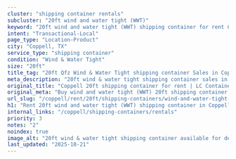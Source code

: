 ```yaml
---
cluster: "shipping container rentals"
subcluster: "20ft wind and water tight (WWT)"
keyword: "20ft wind and water tight (WWT) shipping container for rent Coppell, TX"
intent: "Transactional-Local"
page_type: "Location-Product"
city: "Coppell, TX"
service_type: "shipping container"
condition: "Wind & Water Tight"
size: "20ft"
title_tag: "20ft Qfz Wind & Water Tight shipping container Sales in Coppell | LC Container"
meta_description: "20ft wind & water tight shipping container sales in Coppell. Fast delivery, competitive pricing. Serving shipping containers area. Quote ID: 1L5. Call (214) 524-4168 for your free quote today."
original_title: "Coppell 20ft shipping container for rent | LC Container"
original_meta: "Buy wind and water tight (WWT) 20ft shipping container rent with local delivery in Coppell, TX. LC Container — local Since 2003. Request a fast quote today."
url_slug: "/coppell/rent/20ft/shipping-containers/wind-and-water-tight-wwt"
h1: "Rent 20ft wind and water tight (WWT) shipping container in Coppell"
internal_links: "/coppell/shipping-containers/rentals"
priority: 3
notes: "2"
noindex: true
image_alt: "20ft wind & water tight shipping container available for delivery in Coppell"
last_updated: "2025-10-21"
---
```


<!-- TODO: Add unique city/inventory copy, images, and internal links here. -->

